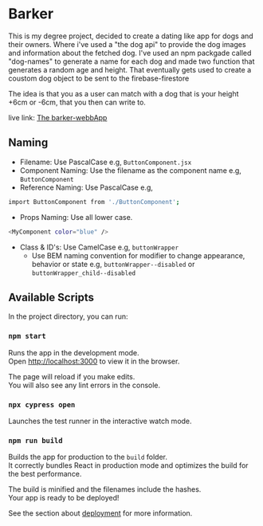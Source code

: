 # Barker

This is my degree project, decided to create a dating like app for dogs and their owners. Where i've used a "the dog api" to provide the dog images and information about the fetched dog. I've used an npm packgade called "dog-names" to generate a name for each dog and made two function that generates a random age and height. That eventually gets used to create a coustom dog object to be sent to the firebase-firestore

The idea is that you as a user can match with a dog that is your height +6cm or -6cm, that you then can write to.

live link: [The barker-webbApp](https://barrker.netlify.app)

## Naming

- Filename: Use PascalCase e.g, `ButtonComponent.jsx`
- Component Naming: Use the filename as the component name e.g, `ButtonComponent`
- Reference Naming: Use PascalCase e.g,

```bash
import ButtonComponent from './ButtonComponent';
```

- Props Naming: Use all lower case.

```bash
<MyComponent color="blue" />
```

- Class & ID's: Use CamelCase e.g, `buttonWrapper`
  - Use BEM naming convention for modifier to change appearance, behavior or state e.g, `buttonWrapper--disabled` or `buttonWrapper_child--disabled`

## Available Scripts

In the project directory, you can run:

### `npm start`

Runs the app in the development mode.\
Open [http://localhost:3000](http://localhost:3000) to view it in the browser.

The page will reload if you make edits.\
You will also see any lint errors in the console.

### `npx cypress open`

Launches the test runner in the interactive watch mode.

### `npm run build`

Builds the app for production to the `build` folder.\
It correctly bundles React in production mode and optimizes the build for the best performance.

The build is minified and the filenames include the hashes.\
Your app is ready to be deployed!

See the section about [deployment](https://facebook.github.io/create-react-app/docs/deployment) for more information.
